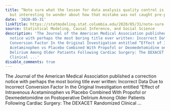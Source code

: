 ```yaml
---
title: “Note sure what the lesson for data analysis quality control is here is here,
  but interesting to wonder about how that mistake was not caught pre-publication.”
date: '2020-05-31'
linkTitle: https://statmodeling.stat.columbia.edu/2020/05/31/note-sure-what-the-lesson-for-data-analysis-quality-control-is-here-is-here-but-interesting-to-wonder-about-how-that-mistake-was-not-caught-pre-publication/
source: Statistical Modeling, Causal Inference, and Social Science
description: 'The Journal of the American Medical Association published a correction
  notice with perhaps the most boring title ever written: Incorrect Data Due to Incorrect
  Conversion Factor In the Original Investigation entitled “Effect of Intravenous
  Acetaminophen vs Placebo Combined With Propofol or Dexmedetomidine on Postoperative
  Delirium Among Older Patients Following Cardiac Surgery: The DEXACET Randomized
  Clinical ...'
disable_comments: true
---
```

The Journal of the American Medical Association published a correction notice with perhaps the most boring title ever written: Incorrect Data Due to Incorrect Conversion Factor In the Original Investigation entitled “Effect of Intravenous Acetaminophen vs Placebo Combined With Propofol or Dexmedetomidine on Postoperative Delirium Among Older Patients Following Cardiac Surgery: The DEXACET Randomized Clinical ...